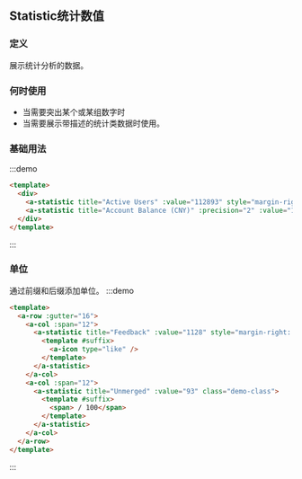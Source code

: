 ## Statistic统计数值
  
<!-- 详细文档见[Ant-Design-Vue Statistic](https://antdv.com/components/statistic-cn/) -->
### 定义
展示统计分析的数据。
### 何时使用
+ 当需要突出某个或某组数字时
+ 当需要展示带描述的统计类数据时使用。

### 基础用法
  
:::demo
```html
<template>
  <div>
    <a-statistic title="Active Users" :value="112893" style="margin-right: 50px" />
    <a-statistic title="Account Balance (CNY)" :precision="2" :value="112893" />
  </div>
</template>
```
:::

### 单位
通过前缀和后缀添加单位。
:::demo
```html
<template>
  <a-row :gutter="16">
    <a-col :span="12">
      <a-statistic title="Feedback" :value="1128" style="margin-right: 50px">
        <template #suffix>
          <a-icon type="like" />
        </template>
      </a-statistic>
    </a-col>
    <a-col :span="12">
      <a-statistic title="Unmerged" :value="93" class="demo-class">
        <template #suffix>
          <span> / 100</span>
        </template>
      </a-statistic>
    </a-col>
  </a-row>
</template>
```
:::


